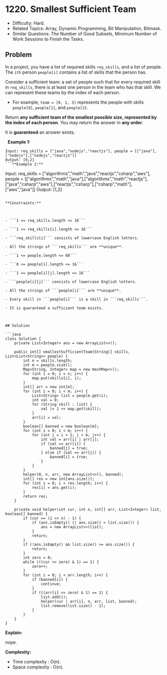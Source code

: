# 1220. Smallest Sufficient Team

- Difficulty: Hard.
- Related Topics: Array, Dynamic Programming, Bit Manipulation, Bitmask.
- Similar Questions: The Number of Good Subsets, Minimum Number of Work Sessions to Finish the Tasks.

## Problem

In a project, you have a list of required skills ```req_skills```, and a list of people. The ```ith``` person ```people[i]``` contains a list of skills that the person has.

Consider a sufficient team: a set of people such that for every required skill in ```req_skills```, there is at least one person in the team who has that skill. We can represent these teams by the index of each person.


	
- For example, ```team = [0, 1, 3]``` represents the people with skills ```people[0]```, ```people[1]```, and ```people[3]```.


Return **any sufficient team of the smallest possible size, represented by the index of each person**. You may return the answer in **any order**.

It is **guaranteed** an answer exists.

 
**Example 1:**
```
Input: req_skills = ["java","nodejs","reactjs"], people = [["java"],["nodejs"],["nodejs","reactjs"]]
Output: [0,2]
```**Example 2:**
```
Input: req_skills = ["algorithms","math","java","reactjs","csharp","aws"], people = [["algorithms","math","java"],["algorithms","math","reactjs"],["java","csharp","aws"],["reactjs","csharp"],["csharp","math"],["aws","java"]]
Output: [1,2]
```
 
**Constraints:**


	
- ```1 <= req_skills.length <= 16```
	
- ```1 <= req_skills[i].length <= 16```
	
- ```req_skills[i]``` consists of lowercase English letters.
	
- All the strings of ```req_skills``` are **unique**.
	
- ```1 <= people.length <= 60```
	
- ```0 <= people[i].length <= 16```
	
- ```1 <= people[i][j].length <= 16```
	
- ```people[i][j]``` consists of lowercase English letters.
	
- All the strings of ```people[i]``` are **unique**.
	
- Every skill in ```people[i]``` is a skill in ```req_skills```.
	
- It is guaranteed a sufficient team exists.



## Solution

```java
class Solution {
    private List<Integer> ans = new ArrayList<>();

    public int[] smallestSufficientTeam(String[] skills, List<List<String>> people) {
        int n = skills.length;
        int m = people.size();
        Map<String, Integer> map = new HashMap<>();
        for (int i = 0; i < n; i++) {
            map.put(skills[i], i);
        }
        int[] arr = new int[m];
        for (int i = 0; i < m; i++) {
            List<String> list = people.get(i);
            int val = 0;
            for (String skill : list) {
                val |= 1 << map.get(skill);
            }
            arr[i] = val;
        }
        boolean[] banned = new boolean[m];
        for (int i = 0; i < m; i++) {
            for (int j = i + 1; j < m; j++) {
                int val = arr[i] | arr[j];
                if (val == arr[i]) {
                    banned[j] = true;
                } else if (val == arr[j]) {
                    banned[i] = true;
                }
            }
        }
        helper(0, n, arr, new ArrayList<>(), banned);
        int[] res = new int[ans.size()];
        for (int i = 0; i < res.length; i++) {
            res[i] = ans.get(i);
        }
        return res;
    }

    private void helper(int cur, int n, int[] arr, List<Integer> list, boolean[] banned) {
        if (cur == (1 << n) - 1) {
            if (ans.isEmpty() || ans.size() > list.size()) {
                ans = new ArrayList<>(list);
            }
            return;
        }
        if (!ans.isEmpty() && list.size() >= ans.size()) {
            return;
        }
        int zero = 0;
        while (((cur >> zero) & 1) == 1) {
            zero++;
        }
        for (int i = 0; i < arr.length; i++) {
            if (banned[i]) {
                continue;
            }
            if (((arr[i] >> zero) & 1) == 1) {
                list.add(i);
                helper(cur | arr[i], n, arr, list, banned);
                list.remove(list.size() - 1);
            }
        }
    }
}
```

**Explain:**

nope.

**Complexity:**

* Time complexity : O(n).
* Space complexity : O(n).
